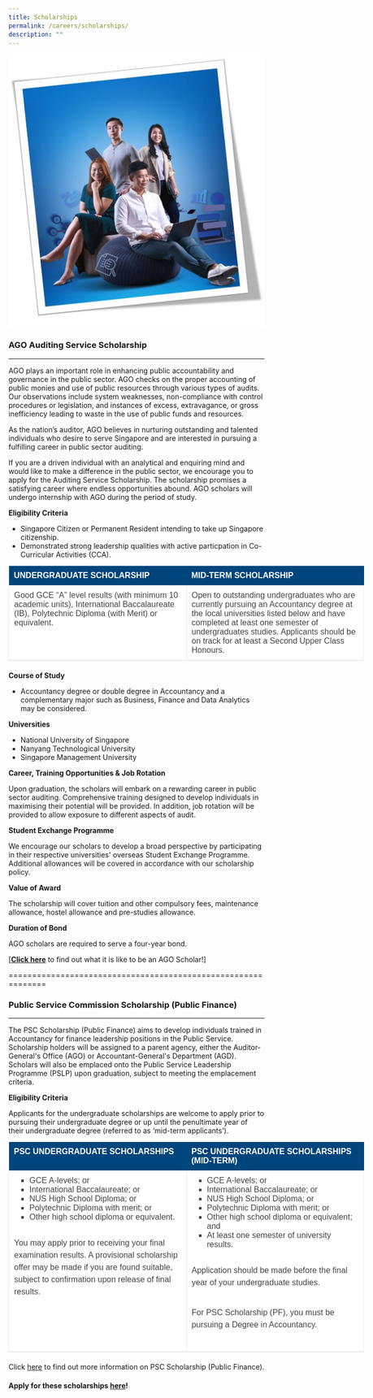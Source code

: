 ```yaml
---
title: Scholarships
permalink: /careers/scholarships/
description: ""
---
```

![](/images/picture1%20(resized2).jpg)

### AGO Auditing Service Scholarship
-----------------------------------
AGO plays an important role in enhancing public accountability and governance in the public sector. AGO checks on the proper accounting of public monies and use of public resources through various types of audits. Our observations include system weaknesses, non-compliance with control procedures or legislation, and instances of excess, extravagance, or gross inefficiency leading to waste in the use of public funds and resources.

As the nation’s auditor, AGO believes in nurturing outstanding and talented individuals who desire to serve Singapore and are interested in pursuing a fulfilling career in public sector auditing. 

If you are a driven individual with an analytical and enquiring mind and would like to make a difference in the public sector, we encourage you to apply for the Auditing Service Scholarship. The scholarship promises a satisfying career where endless opportunities abound. AGO scholars will undergo internship with AGO during the period of study.

**Eligibility Criteria**

*   Singapore Citizen or Permanent Resident intending to take up Singapore citizenship.
*   Demonstrated strong leadership qualities with active particpation in Co-Curricular Activities (CCA).

<table style="margin: 0px 0px 20px; padding: 0px; border-width: 0px 0px 1px; border-top-style: initial; border-right-style: initial; border-bottom-style: solid; border-left-style: initial; border-top-color: initial; border-right-color: initial; border-bottom-color: rgb(234, 234, 234); border-left-color: initial; border-image: initial; outline: 0px; font-size: 16px; vertical-align: baseline; background: rgb(255, 255, 255); color: rgb(68, 68, 68); border-collapse: collapse; border-spacing: 0px; width: 700px; font-family: Arial, Helvetica, sans-serif; font-style: normal; font-variant-ligatures: normal; font-variant-caps: normal; font-weight: 400; letter-spacing: normal; orphans: 2; text-align: start; text-transform: none; white-space: normal; widows: 2; word-spacing: 0px; -webkit-text-stroke-width: 0px; text-decoration-thickness: initial; text-decoration-style: initial; text-decoration-color: initial;"><colgroup><col width="50%"><col width="50%"></colgroup><tbody style="margin: 0px; padding: 0px; border: 0px; outline: 0px; font-size: 16px; vertical-align: baseline; background: transparent; color: inherit;"><tr style="margin: 0px; padding: 0px; border: 0px; outline: 0px; font-size: 16px; vertical-align: baseline; background: transparent; color: inherit;"><th style="margin: 0px; padding: 10px; border: 0px; outline: 0px; font-size: 16px; vertical-align: baseline; background: rgb(0, 69, 124); color: rgb(255, 255, 255); font-weight: bold !important; text-transform: uppercase; text-align: left;">UNDERGRADUATE SCHOLARSHIP</th><th style="margin: 0px; padding: 10px; border: 0px; outline: 0px; font-size: 16px; vertical-align: baseline; background: rgb(0, 69, 124); color: rgb(255, 255, 255); font-weight: bold !important; text-transform: uppercase; text-align: left;">MID-TERM SCHOLARSHIP</th></tr><tr style="margin: 0px; padding: 0px; border: 0px; outline: 0px; font-size: 16px; vertical-align: baseline; background: transparent; color: inherit;"><td style="margin: 0px; padding: 10px; border: 1px solid rgb(234, 234, 234); outline: 0px; font-size: 16px; vertical-align: top; background: transparent; color: inherit; white-space: normal;">Good GCE “A” level results (with minimum 10 academic units), International Baccalaureate (IB), Polytechnic Diploma (with Merit) or equivalent.</td><td style="margin: 0px; padding: 10px; border: 1px solid rgb(234, 234, 234); outline: 0px; font-size: 16px; vertical-align: top; background: transparent; color: inherit; white-space: normal;">Open to outstanding undergraduates who are currently pursuing an Accountancy degree at the local universities listed below and have completed at least one semester of undergraduates studies. Applicants should be on track for at least a Second Upper Class Honours.</td></tr></tbody></table>

**Course of Study**

*   Accountancy degree or double degree in Accountancy and a complementary major such as Business, Finance and Data Analytics may be considered.

**Universities**

*   National University of Singapore
*   Nanyang Technological University
*   Singapore Management University

**Career, Training Opportunities & Job Rotation**

Upon graduation, the scholars will embark on a rewarding career in public sector auditing. Comprehensive training designed to develop individuals in maximising their potential will be provided. In addition, job rotation will be provided to allow exposure to different aspects of audit.

**Student Exchange Programme**

We encourage our scholars to develop a broad perspective by participating in their respective universities' overseas Student Exchange Programme. Additional allowances will be covered in accordance with our scholarship policy.

**Value of Award**

The scholarship will cover tuition and other compulsory fees, maintenance allowance, hostel allowance and pre-studies allowance.

**Duration of Bond**

AGO scholars are required to serve a four-year bond.

[**[Click here](https://www.scholarschoice.com.sg/experience/ago-auditing-service-scholarship-strengthen-financial-governance/)** to find out what it is like to be an AGO Scholar!]

==============================================================
### Public Service Commission Scholarship (Public Finance) 
----------------------------------------------------------
The PSC Scholarship (Public Finance) aims to develop individuals trained in Accountancy for finance leadership positions in the Public Service. Scholarship holders will be assigned to a parent agency, either the Auditor-General's Office (AGO) or Accountant-General's Department (AGD). Scholars will also be emplaced onto the Public Service Leadership Programme (PSLP) upon graduation, subject to meeting the emplacement criteria. 

**Eligibility Criteria**

Applicants for the undergraduate scholarships are welcome to apply prior to pursuing their undergraduate degree or up until the penultimate year of their undergraduate degree (referred to as ‘mid-term applicants’).

<table style="margin: 0px 0px 20px; padding: 0px; border-width: 0px 0px 1px; border-top-style: initial; border-right-style: initial; border-bottom-style: solid; border-left-style: initial; border-top-color: initial; border-right-color: initial; border-bottom-color: rgb(234, 234, 234); border-left-color: initial; border-image: initial; outline: 0px; font-size: 16px; vertical-align: baseline; background: rgb(255, 255, 255); color: rgb(68, 68, 68); border-collapse: collapse; border-spacing: 0px; width: 700px; font-family: Arial, Helvetica, sans-serif; font-style: normal; font-variant-ligatures: normal; font-variant-caps: normal; font-weight: 400; letter-spacing: normal; orphans: 2; text-align: start; text-transform: none; white-space: normal; widows: 2; word-spacing: 0px; -webkit-text-stroke-width: 0px; text-decoration-thickness: initial; text-decoration-style: initial; text-decoration-color: initial;"><colgroup><col width="50%"><col width="50%"></colgroup><tbody style="margin: 0px; padding: 0px; border: 0px; outline: 0px; font-size: 16px; vertical-align: baseline; background: transparent; color: inherit;"><tr style="margin: 0px; padding: 0px; border: 0px; outline: 0px; font-size: 16px; vertical-align: baseline; background: transparent; color: inherit;"><th style="margin: 0px; padding: 10px; border: 0px; outline: 0px; font-size: 16px; vertical-align: baseline; background: rgb(0, 69, 124); color: rgb(255, 255, 255); font-weight: bold !important; text-transform: uppercase; text-align: left;"><strong style="margin: 0px; padding: 0px; border: 0px; outline: 0px; font-size: 16px; vertical-align: baseline; background: transparent; color: inherit; font-weight: bold !important;">PSC UNDERGRADUATE SCHOLARSHIPS</strong></th><th style="margin: 0px; padding: 10px; border: 0px; outline: 0px; font-size: 16px; vertical-align: baseline; background: rgb(0, 69, 124); color: rgb(255, 255, 255); font-weight: bold !important; text-transform: uppercase; text-align: left;"><strong style="margin: 0px; padding: 0px; border: 0px; outline: 0px; font-size: 16px; vertical-align: baseline; background: transparent; color: inherit; font-weight: bold !important;">PSC UNDERGRADUATE SCHOLARSHIPS (MID-TERM)</strong></th></tr><tr style="margin: 0px; padding: 0px; border: 0px; outline: 0px; font-size: 16px; vertical-align: baseline; background: transparent; color: inherit;"><td style="margin: 0px; padding: 10px; border: 1px solid rgb(234, 234, 234); outline: 0px; font-size: 16px; vertical-align: top; background: transparent; color: inherit; white-space: normal;"><ul style="margin: 0px 0px 25px 15px; padding: 0px; border: 0px; outline: 0px; font-size: 16px; vertical-align: baseline; background: transparent; color: inherit; list-style: inside square;"><li style="margin: 0px 0px 0px 15px; padding: 0px; border: 0px; outline: 0px; font-size: 16px; vertical-align: baseline; background: transparent; color: inherit; list-style-position: outside;">GCE A-levels; or</li><li style="margin: 0px 0px 0px 15px; padding: 0px; border: 0px; outline: 0px; font-size: 16px; vertical-align: baseline; background: transparent; color: inherit; list-style-position: outside;">International Baccalaureate; or</li><li style="margin: 0px 0px 0px 15px; padding: 0px; border: 0px; outline: 0px; font-size: 16px; vertical-align: baseline; background: transparent; color: inherit; list-style-position: outside;">NUS High School Diploma; or</li><li style="margin: 0px 0px 0px 15px; padding: 0px; border: 0px; outline: 0px; font-size: 16px; vertical-align: baseline; background: transparent; color: inherit; list-style-position: outside;">Polytechnic Diploma with merit; or</li><li style="margin: 0px 0px 0px 15px; padding: 0px; border: 0px; outline: 0px; font-size: 16px; vertical-align: baseline; background: transparent; color: inherit; list-style-position: outside;">Other high school diploma or equivalent.</li></ul><p style="margin: 0px 0px 25px; padding: 5px 0px; border: 0px; outline: 0px; font-size: 1rem; vertical-align: baseline; background: transparent; color: rgb(68, 68, 68); font-family: Arial; font-weight: 400; line-height: 1.5em;">You may apply&nbsp;prior&nbsp;to receiving your final examination results. A provisional scholarship offer may be made if you are found suitable, subject to confirmation upon release of final results.</p></td><td style="margin: 0px; padding: 10px; border: 1px solid rgb(234, 234, 234); outline: 0px; font-size: 16px; vertical-align: top; background: transparent; color: inherit; white-space: normal;"><ul style="margin: 0px 0px 25px 15px; padding: 0px; border: 0px; outline: 0px; font-size: 16px; vertical-align: baseline; background: transparent; color: inherit; list-style: inside square;"><li style="margin: 0px 0px 0px 15px; padding: 0px; border: 0px; outline: 0px; font-size: 16px; vertical-align: baseline; background: transparent; color: inherit; list-style-position: outside;">GCE A-levels; or</li><li style="margin: 0px 0px 0px 15px; padding: 0px; border: 0px; outline: 0px; font-size: 16px; vertical-align: baseline; background: transparent; color: inherit; list-style-position: outside;">International Baccalaureate; or</li><li style="margin: 0px 0px 0px 15px; padding: 0px; border: 0px; outline: 0px; font-size: 16px; vertical-align: baseline; background: transparent; color: inherit; list-style-position: outside;">NUS High School Diploma; or</li><li style="margin: 0px 0px 0px 15px; padding: 0px; border: 0px; outline: 0px; font-size: 16px; vertical-align: baseline; background: transparent; color: inherit; list-style-position: outside;">Polytechnic Diploma with merit; or</li><li style="margin: 0px 0px 0px 15px; padding: 0px; border: 0px; outline: 0px; font-size: 16px; vertical-align: baseline; background: transparent; color: inherit; list-style-position: outside;">Other high school diploma or equivalent; and</li><li style="margin: 0px 0px 0px 15px; padding: 0px; border: 0px; outline: 0px; font-size: 16px; vertical-align: baseline; background: transparent; color: inherit; list-style-position: outside;">At least one semester of university results.</li></ul><p style="margin: 0px 0px 25px; padding: 5px 0px; border: 0px; outline: 0px; font-size: 1rem; vertical-align: baseline; background: transparent; color: rgb(68, 68, 68); font-family: Arial; font-weight: 400; line-height: 1.5em;">Application should be made&nbsp;before&nbsp;the final year of your undergraduate studies.</p><p style="margin: 0px 0px 25px; padding: 5px 0px; border: 0px; outline: 0px; font-size: 1rem; vertical-align: baseline; background: transparent; color: rgb(68, 68, 68); font-family: Arial; font-weight: 400; line-height: 1.5em;">For PSC Scholarship (PF), you must be pursuing a Degree in Accountancy.&nbsp;</p></td></tr></tbody></table>

Click [here](https://www.psc.gov.sg/scholarships/undergraduate-scholarships/psc-scholarships) to find out more information on PSC Scholarship (Public Finance).

#### Apply for these scholarships [here](https://www.psc.gov.sg/scholarships/undergraduate-scholarships/psc-scholarships?q=apply)!